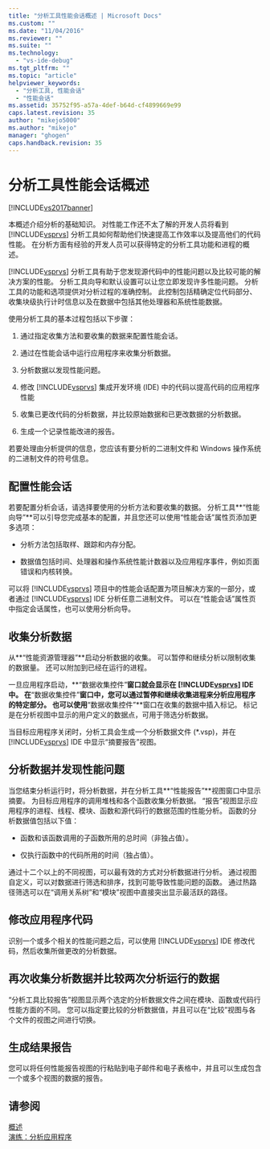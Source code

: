 ```yaml
---
title: "分析工具性能会话概述 | Microsoft Docs"
ms.custom: ""
ms.date: "11/04/2016"
ms.reviewer: ""
ms.suite: ""
ms.technology: 
  - "vs-ide-debug"
ms.tgt_pltfrm: ""
ms.topic: "article"
helpviewer_keywords: 
  - "分析工具, 性能会话"
  - "性能会话"
ms.assetid: 35752f95-a57a-4def-b64d-cf4899669e99
caps.latest.revision: 35
author: "mikejo5000"
ms.author: "mikejo"
manager: "ghogen"
caps.handback.revision: 35
---
```

# 分析工具性能会话概述
[!INCLUDE[vs2017banner](../code-quality/includes/vs2017banner.md)]

本概述介绍分析的基础知识。  对性能工作还不太了解的开发人员将看到 [!INCLUDE[vsprvs](../code-quality/includes/vsprvs_md.md)] 分析工具如何帮助他们快速提高工作效率以及提高他们的代码性能。  在分析方面有经验的开发人员可以获得特定的分析工具功能和进程的概述。  
  
 [!INCLUDE[vsprvs](../code-quality/includes/vsprvs_md.md)] 分析工具有助于您发现源代码中的性能问题以及比较可能的解决方案的性能。  分析工具向导和默认设置可以让您立即发现许多性能问题。  分析工具的功能和选项提供对分析过程的准确控制。  此控制包括精确定位代码部分、收集块级执行计时信息以及在数据中包括其他处理器和系统性能数据。  
  
 使用分析工具的基本过程包括以下步骤：  
  
1.  通过指定收集方法和要收集的数据来配置性能会话。  
  
2.  通过在性能会话中运行应用程序来收集分析数据。  
  
3.  分析数据以发现性能问题。  
  
4.  修改 [!INCLUDE[vsprvs](../code-quality/includes/vsprvs_md.md)] 集成开发环境 \(IDE\) 中的代码以提高代码的应用程序性能  
  
5.  收集已更改代码的分析数据，并比较原始数据和已更改数据的分析数据。  
  
6.  生成一个记录性能改进的报告。  
  
 若要处理由分析提供的信息，您应该有要分析的二进制文件和 Windows 操作系统的二进制文件的符号信息。  
  
## 配置性能会话  
 若要配置分析会话，请选择要使用的分析方法和要收集的数据。  分析工具**“性能向导”**可以引导您完成基本的配置，并且您还可以使用“性能会话”属性页添加更多选项：  
  
-   分析方法包括取样、跟踪和内存分配。  
  
-   数据值包括时间、处理器和操作系统性能计数器以及应用程序事件，例如页面错误和内核转换。  
  
 可以将 [!INCLUDE[vsprvs](../code-quality/includes/vsprvs_md.md)] 项目中的性能会话配置为项目解决方案的一部分，或者通过 [!INCLUDE[vsprvs](../code-quality/includes/vsprvs_md.md)] IDE 分析任意二进制文件。  可以在“性能会话”属性页中指定会话属性，也可以使用分析向导。  
  
## 收集分析数据  
 从**“性能资源管理器”**启动分析数据的收集。  可以暂停和继续分析以限制收集的数据量。  还可以附加到已经在运行的进程。  
  
 一旦应用程序启动，**“数据收集控件”**窗口就会显示在 [!INCLUDE[vsprvs](../code-quality/includes/vsprvs_md.md)] IDE 中。  在**“数据收集控件”**窗口中，您可以通过暂停和继续收集进程来分析应用程序的特定部分。  也可以使用**“数据收集控件”**窗口在收集的数据中插入标记。  标记是在分析视图中显示的用户定义的数据点，可用于筛选分析数据。  
  
 当目标应用程序关闭时，分析工具会生成一个分析数据文件 \(\*.vsp\)，并在 [!INCLUDE[vsprvs](../code-quality/includes/vsprvs_md.md)] IDE 中显示“摘要报告”视图。  
  
## 分析数据并发现性能问题  
 当您结束分析运行时，将分析数据，并在分析工具**“性能报告”**视图窗口中显示摘要。  为目标应用程序的调用堆栈和各个函数收集分析数据。  “报告”视图显示应用程序的进程、线程、模块、函数和源代码行的数据范围的性能分析。  函数的分析数据值包括以下值：  
  
-   函数和该函数调用的子函数所用的总时间（非独占值）。  
  
-   仅执行函数中的代码所用的时间（独占值）。  
  
 通过十二个以上的不同视图，可以最有效的方式对分析数据进行分析。  通过视图自定义，可以对数据进行筛选和排序，找到可能导致性能问题的函数。  通过热路径筛选可以在“调用关系树”和“模块”视图中直接突出显示最活跃的路径。  
  
## 修改应用程序代码  
 识别一个或多个相关的性能问题之后，可以使用 [!INCLUDE[vsprvs](../code-quality/includes/vsprvs_md.md)] IDE 修改代码，然后收集所做更改的分析数据。  
  
## 再次收集分析数据并比较两次分析运行的数据  
 “分析工具比较报告”视图显示两个选定的分析数据文件之间在模块、函数或代码行性能方面的不同。  您可以指定要比较的分析数据值，并且可以在“比较”视图与各个文件的视图之间进行切换。  
  
## 生成结果报告  
 您可以将任何性能报告视图的行粘贴到电子邮件和电子表格中，并且可以生成包含一个或多个视图的数据的报告。  
  
## 请参阅  
 [概述](../profiling/overviews-performance-tools.md)   
 [演练：分析应用程序](../profiling/walkthrough-identifying-performance-problems.md)